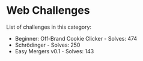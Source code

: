 # Web Challenges

List of challenges in this category:

- Beginner: Off-Brand Cookie Clicker - Solves: 474
- Schrödinger - Solves: 250
- Easy Mergers v0.1 - Solves: 143
